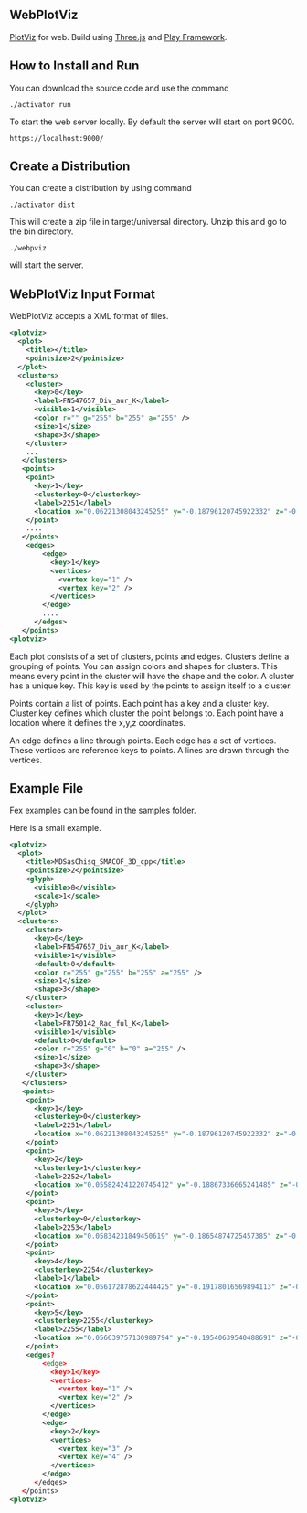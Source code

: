 WebPlotViz
-------

[PlotViz](http://salsahpc.indiana.edu/plotviz/) for web. Build using [Three.js](http://threejs.org) and [Play Framework](https://www.playframework.com).

How to Install and Run
-------

You can download the source code and use the command 

```
./activator run
```

To start the web server locally. By default the server will start on port 9000.

```
https://localhost:9000/
```

Create a Distribution
--------

You can create a distribution by using command

```
./activator dist
```

This will create a zip file in target/universal directory. Unzip this and go to the bin directory.

```
./webpviz 
```

will start the server.


WebPlotViz Input Format
-------

WebPlotViz accepts a XML format of files.

```xml
<plotviz>
  <plot>
    <title></title>
    <pointsize>2</pointsize>
  </plot>
  <clusters>
    <cluster>
      <key>0</key>
      <label>FN547657_Div_aur_K</label>
      <visible>1</visible>
      <color r="" g="255" b="255" a="255" />
      <size>1</size>
      <shape>3</shape>
    </cluster>
    ...
   </clusters> 
   <points>
    <point>
      <key>1</key>
      <clusterkey>0</clusterkey>
      <label>2251</label>
      <location x="0.06221308043245255" y="-0.18796120745922332" z="-0.1397611036896711" />
    </point>
    ....
   </points>
    <edges>
        <edge>
          <key>1</key>
          <vertices>
            <vertex key="1" />
            <vertex key="2" />
          </vertices>
        </edge>
        ....
      </edges>
   </points>
<plotviz>  
```

Each plot consists of a set of clusters, points and edges. Clusters define a grouping of points. You can assign colors and shapes for clusters.
This means every point in the cluster will have the shape and the color. A cluster has a unique key. This key is used by the points to assign itself to a cluster.

Points contain a list of points. Each point has a key and a cluster key. Cluster key defines which cluster the point belongs to.
Each point have a location where it defines the x,y,z coordinates.

An edge defines a line through points. Each edge has a set of vertices. These vertices are reference keys to points. A lines are drawn through the vertices.

Example File
---------

Fex examples can be found in the samples folder.

Here is a small example.

```xml
<plotviz>
  <plot>
    <title>MDSasChisq_SMACOF_3D_cpp</title>
    <pointsize>2</pointsize>
    <glyph>
      <visible>0</visible>
      <scale>1</scale>
    </glyph>
  </plot>
  <clusters>
    <cluster>
      <key>0</key>
      <label>FN547657_Div_aur_K</label>
      <visible>1</visible>
      <default>0</default>
      <color r="255" g="255" b="255" a="255" />
      <size>1</size>
      <shape>3</shape>
    </cluster>
    <cluster>
      <key>1</key>
      <label>FR750142_Rac_ful_K</label>
      <visible>1</visible>
      <default>0</default>
      <color r="255" g="0" b="0" a="255" />
      <size>1</size>
      <shape>3</shape>
    </cluster>
   </clusters> 
   <points>
    <point>
      <key>1</key>
      <clusterkey>0</clusterkey>
      <label>2251</label>
      <location x="0.06221308043245255" y="-0.18796120745922332" z="-0.1397611036896711" />
    </point>
    <point>
      <key>2</key>
      <clusterkey>1</clusterkey>
      <label>2252</label>
      <location x="0.055824241220745412" y="-0.18867336665241485" z="-0.14331119206545923" />
    </point>
    <point>
      <key>3</key>
      <clusterkey>0</clusterkey>
      <label>2253</label>
      <location x="0.05834231849450619" y="-0.18654874725457385" z="-0.14133175741622578" />
    </point>
    <point>
      <key>4</key>
      <clusterkey>2254</clusterkey>
      <label>1</label>
      <location x="0.056172878622444425" y="-0.19178016569894113" z="-0.13197211687622809" />
    </point>
    <point>
      <key>5</key>
      <clusterkey>2255</clusterkey>
      <label>2255</label>
      <location x="0.056639757130989794" y="-0.19540639540488691" z="-0.12330269641817594" />
    </point>
    <edges?
        <edge>
          <key>1</key>
          <vertices>
            <vertex key="1" />
            <vertex key="2" />
          </vertices>
        </edge>
        <edge>
          <key>2</key>
          <vertices>
            <vertex key="3" />
            <vertex key="4" />
          </vertices>
        </edge>
      </edges>
   </points>
<plotviz>
```



